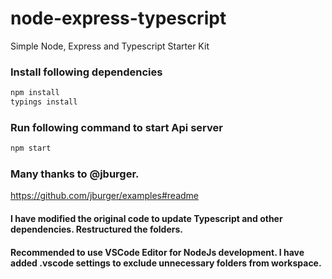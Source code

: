 # node-express-typescript
Simple Node, Express and Typescript Starter Kit

### Install following dependencies
```bash
npm install
typings install
```

### Run following command to start Api server
```bash
npm start
```

### Many thanks to @jburger.
https://github.com/jburger/examples#readme

#### I have modified the original code to update Typescript and other dependencies. Restructured the folders. 

#### Recommended to use VSCode Editor for NodeJs development. I have added .vscode settings to exclude unnecessary folders from workspace.
